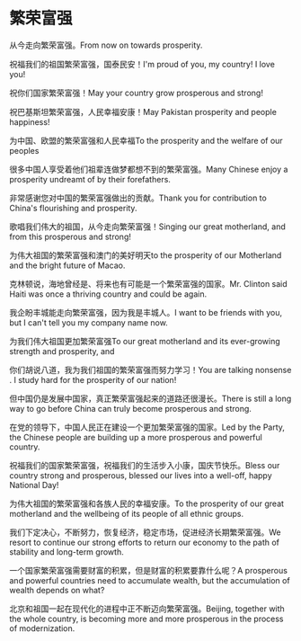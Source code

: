 # 繁荣富强

<p><span class="chinese">从今走向繁荣富强。</span><span class="english">From now on towards prosperity.</span></p>

<p><span class="chinese">祝福我们的祖国繁荣富强，国泰民安！</span><span class="english">I'm proud of you, my country! I love you!</span></p>

<p><span class="chinese">祝你们国家繁荣富强！</span><span class="english">May your country grow prosperous and strong!</span></p>

<p><span class="chinese">祝巴基斯坦繁荣富强，人民幸福安康！</span><span class="english">May Pakistan prosperity and people happiness!</span></p>

<p><span class="chinese">为中国、欧盟的繁荣富强和人民幸福</span><span class="english">To the prosperity and the welfare of our peoples</span></p>

<p><span class="chinese">很多中国人享受着他们祖辈连做梦都想不到的繁荣富强。</span><span class="english">Many Chinese enjoy a prosperity undreamt of by their forefathers.</span></p>

<p><span class="chinese">非常感谢您对中国的繁荣富强做出的贡献。</span><span class="english">Thank you for contribution to China's flourishing and prosperity.</span></p>

<p><span class="chinese">歌唱我们伟大的祖国，从今走向繁荣富强！</span><span class="english">Singing our great motherland, and from this prosperous and strong!</span></p>

<p><span class="chinese">为伟大祖国的繁荣富强和澳门的美好明天</span><span class="english">to the prosperity of our Motherland and the bright future of Macao.</span></p>

<p><span class="chinese">克林顿说，海地曾经是、将来也有可能是一个繁荣富强的国家。</span><span class="english">Mr. Clinton said Haiti was once a thriving country and could be again.</span></p>

<p><span class="chinese">我企盼丰城能走向繁荣富强，因为我是丰城人。</span><span class="english">I want to be friends with you, but I can't tell you my company name now.</span></p>

<p><span class="chinese">为我们伟大祖国更加繁荣富强</span><span class="english">To our great motherland and its ever-growing strength and prosperity, and</span></p>

<p><span class="chinese">你们胡说八道，我为我们祖国的繁荣富强而努力学习！</span><span class="english">You are talking nonsense . I study hard for the prosperity of our nation!</span></p>

<p><span class="chinese">但中国仍是发展中国家，真正繁荣富强起来的道路还很漫长。</span><span class="english">There is still a long way to go before China can truly become prosperous and strong.</span></p>

<p><span class="chinese">在党的领导下，中国人民正在建设一个更加繁荣富强的国家。</span><span class="english">Led by the Party, the Chinese people are building up a more prosperous and powerful country.</span></p>

<p><span class="chinese">祝福我们的国家繁荣富强，祝福我们的生活步入小康，国庆节快乐。</span><span class="english">Bless our country strong and prosperous, blessed our lives into a well-off, happy National Day!</span></p>

<p><span class="chinese">为伟大祖国的繁荣富强和各族人民的幸福安康。</span><span class="english">To the prosperity of our great motherland and the wellbeing of its people of all ethnic groups.</span></p>

<p><span class="chinese">我们下定决心，不断努力，恢复经济，稳定市场，促进经济长期繁荣富强。</span><span class="english">We resort to continue our strong efforts to return our economy to the path of stability and long-term growth.</span></p>

<p><span class="chinese">一个国家繁荣富强需要财富的积累，但是财富的积累要靠什么呢？</span><span class="english">A prosperous and powerful countries need to accumulate wealth, but the accumulation of wealth depends on what?</span></p>

<p><span class="chinese">北京和祖国一起在现代化的进程中正不断迈向繁荣富强。</span><span class="english">Beijing, together with the whole country, is becoming more and more prosperous in the process of modernization.</span></p>

